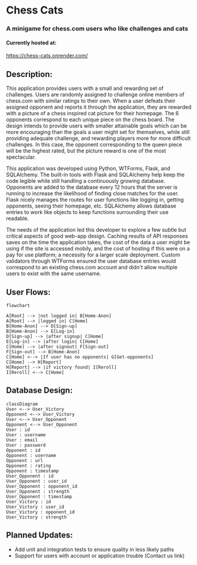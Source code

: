 # Chess Cats
### A minigame for chess.com users who like challenges and cats
#### Currently hosted at:
https://chess-cats.onrender.com/

## Description:
This application provides users with a small and rewarding set of challenges. Users are randomly assigned to challenge online members of chess.com with similar ratings to their own. When a user defeats their assigned opponent and reports it through the application, they are rewarded with a picture of a chess inspired cat picture for their homepage. The 6 opponents correspond to each unique piece on the chess board. The design intends to provide users with smaller attainable goals which can be more encouraging than the goals a user might set for themselves, while still providing adequate challenge, and rewarding players more for more difficult challenges. In this case, the opponent corresponding to the queen piece will be the highest rated, but the picture reward is one of the most spectacular.

This application was developed using Python, WTForms, Flask, and SQLAlchemy. The built-in tools with Flask and SQLAlchemy help keep the code legible while still handling a continuously growing database. Opponents are added to the database every 12 hours that the server is running to increase the likelihood of finding close matches for the user. Flask nicely manages the routes for user functions like logging in, getting opponents, seeing their homepage, etc. SQLAlchemy allows database entries to work like objects to keep functions surrounding their use readable.

The needs of the application led this developer to explore a few subtle but critical aspects of good web-app design. Caching results of API responses saves on the time the application takes, the cost of the data a user might be using if the site is accessed mobily, and the cost of hosting if this were on a pay for use platform; a necessity for a larger scale deployment. Custom validators through WTForms ensured the user database entries would correspond to an existing chess.com account and didn't allow multiple users to exist with the same username.

## User Flows:
```mermaid
flowchart

A[Root] --> |not logged in| B[Home-Anon]
A[Root] --> |logged in| C[Home]
B[Home-Anon] --> D[Sign-up]
B[Home-Anon] --> E[Log-in]
D[Sign-up] --> |after signup| C[Home]
E[Log-in] --> |after login| C[Home]
C[Home] --> |after signout| F[Sign-out]
F[Sign-out] --> B[Home-Anon]
C[Home] <--> |If user has no opponents| G[Get-opponents]
C[Home] --> H[Report]
H[Report] --> |if victory found| I[Reroll]
I[Reroll] <--> C[Home]
```
## Database Design:
```mermaid
classDiagram
User <--> User_Victory
Opponent <--> User_Victory
User <--> User_Opponent
Opponent <--> User_Opponent
User : id
User : username
User : email
User : password
Opponent : id
Opponent : username
Opponent : url
Opponent : rating
Opponent : timestamp
User_Opponent : id
User_Opponent : user_id
User_Opponent : opponent_id
User_Opponent : strength
User_Opponent : timestamp
User_Victory : id
User_Victory : user_id
User_Victory : opponent_id
User_Victory : strength
```

## Planned Updates:
* Add unit and integration tests to ensure quality in less likely paths
* Support for users with account or application trouble (Contact us link)